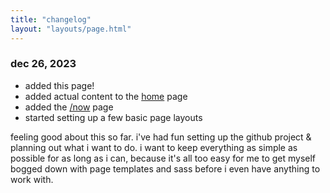 ```yaml
---
title: "changelog"
layout: "layouts/page.html"
---
```


### **dec 26, 2023**

- added this page!
- added actual content to the [home](/) page
- added the [/now](/now) page
- started setting up a few basic page layouts

feeling good about this so far. i've had fun setting up the github project & planning out what i want to do. i want to keep everything as simple as possible for as long as i can, because it's all too easy for me to get myself bogged down with page templates and sass before i even have anything to work with.
